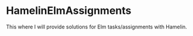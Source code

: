 # HamelinElmAssignments
This where I will provide solutions for Elm tasks/assignments with Hamelin.
